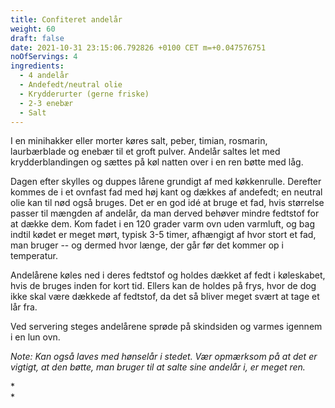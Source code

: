 ```yaml
---
title: Confiteret andelår
weight: 60
draft: false
date: 2021-10-31 23:15:06.792826 +0100 CET m=+0.047576751
noOfServings: 4
ingredients:
  - 4 andelår
  - Andefedt/neutral olie
  - Krydderurter (gerne friske)
  - 2-3 enebær
  - Salt
---
```




I en minihakker eller morter køres salt, peber, timian, rosmarin,
laurbærblade og enebær til et groft pulver. Andelår saltes let med
krydderblandingen og sættes på køl natten over i en ren bøtte med låg.

Dagen efter skylles og duppes lårene grundigt af med køkkenrulle.
Derefter kommes de i et ovnfast fad med høj kant og dækkes af andefedt;
en neutral olie kan til nød også bruges. Det er en god idé at bruge et
fad, hvis størrelse passer til mængden af andelår, da man derved behøver
mindre fedtstof for at dække dem. Kom fadet i en 120 grader varm ovn
uden varmluft, og bag indtil kødet er meget mørt, typisk 3-5 timer,
afhængigt af hvor stort et fad, man bruger -- og dermed hvor længe, der
går før det kommer op i temperatur.

Andelårene køles ned i deres fedtstof og holdes dækket af fedt i
køleskabet, hvis de bruges inden for kort tid. Ellers kan de holdes på
frys, hvor de dog ikke skal være dækkede af fedtstof, da det så bliver
meget svært at tage et lår fra.

Ved servering steges andelårene sprøde på skindsiden og varmes igennem i
en lun ovn.

*Note: Kan også laves med hønselår i stedet. Vær opmærksom på at det er
vigtigt, at den bøtte, man bruger til at salte sine andelår i, er meget
ren.*

*\
*

